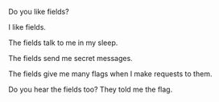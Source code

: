 Do you like fields?

I like fields.

The fields talk to me in my sleep.

The fields send me secret messages.

The fields give me many flags when I make requests to them.

Do you hear the fields too? They told me the flag.
